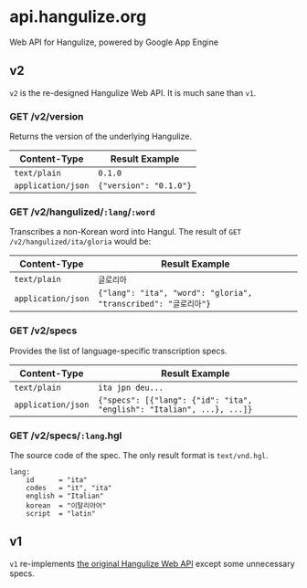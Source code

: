 # api.hangulize.org

Web API for Hangulize, powered by Google App Engine

## v2

`v2` is the re-designed Hangulize Web API. It is much sane than `v1`.

### GET /v2/version

Returns the version of the underlying Hangulize.

| Content-Type       | Result Example  |
| ------------------ | --------------- |
| `text/plain`       | `0.1.0`         |
| `application/json` | `{"version": "0.1.0"}` |

### GET /v2/hangulized/`:lang`/`:word`

Transcribes a non-Korean word into Hangul.
The result of `GET /v2/hangulized/ita/gloria` would be:

| Content-Type       | Result Example |
| ------------------ | -------------- |
| `text/plain`       | `글로리아`      |
| `application/json` | `{"lang": "ita", "word": "gloria", "transcribed": "글로리아"}` |

### GET /v2/specs

Provides the list of language-specific transcription specs.

| Content-Type       | Result Example |
| ------------------ | -------------- |
| `text/plain`       | `ita jpn deu...` |
| `application/json` | `{"specs": [{"lang": {"id": "ita", "english": "Italian", ...}, ...]}` |

### GET /v2/specs/`:lang`.hgl

The source code of the spec.
The only result format is `text/vnd.hgl`.

```hgl
lang:
    id      = "ita"
    codes   = "it", "ita"
    english = "Italian"
    korean  = "이탈리아어"
    script  = "latin"
```

## v1

`v1` re-implements [the original Hangulize Web API](https://pythonhosted.org/hangulize/webapi.html)
except some unnecessary specs.
